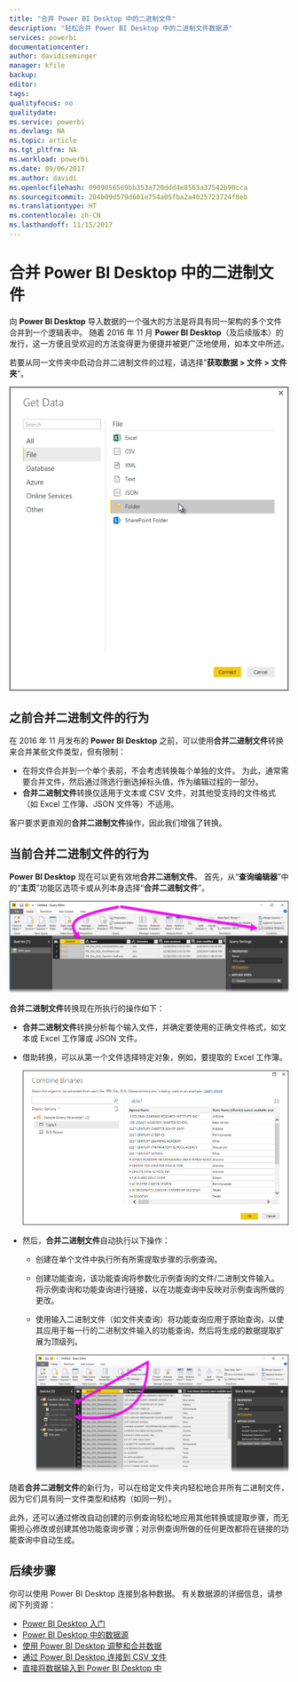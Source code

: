 ```yaml
---
title: "合并 Power BI Desktop 中的二进制文件"
description: "轻松合并 Power BI Desktop 中的二进制文件数据源"
services: powerbi
documentationcenter: 
author: davidiseminger
manager: kfile
backup: 
editor: 
tags: 
qualityfocus: no
qualitydate: 
ms.service: powerbi
ms.devlang: NA
ms.topic: article
ms.tgt_pltfrm: NA
ms.workload: powerbi
ms.date: 09/06/2017
ms.author: davidi
ms.openlocfilehash: 0909056569bb353a720ddd4e8563a37542b90cca
ms.sourcegitcommit: 284b09d579d601e754a05fba2a4025723724f8eb
ms.translationtype: HT
ms.contentlocale: zh-CN
ms.lasthandoff: 11/15/2017
---
```

# <a name="combine-binaries-in-power-bi-desktop"></a>合并 Power BI Desktop 中的二进制文件
向 **Power BI Desktop** 导入数据的一个强大的方法是将具有同一架构的多个文件合并到一个逻辑表中。 随着 2016 年 11 月 **Power BI Desktop**（及后续版本）的发行，这一方便且受欢迎的方法变得更为便捷并被更广泛地使用，如本文中所述。

若要从同一文件夹中启动合并二进制文件的过程，请选择“**获取数据 > 文件 > 文件夹**”。

![](media/desktop-combine-binaries/combine-binaries_1.png)

## <a name="previous-combine-binaries-behavior"></a>之前合并二进制文件的行为
在 2016 年 11 月发布的 **Power BI Desktop** 之前，可以使用**合并二进制文件**转换来合并某些文件类型，但有限制：

* 在将文件合并到一个单个表前，不会考虑转换每个单独的文件。 为此，通常需要合并文件，然后通过筛选行删选掉标头值，作为编辑过程的一部分。
* **合并二进制文件**转换仅适用于文本或 CSV 文件，对其他受支持的文件格式（如 Excel 工作簿、JSON 文件等）不适用。

客户要求更直观的**合并二进制文件**操作，因此我们增强了转换。

## <a name="current-combine-binaries-behavior"></a>当前合并二进制文件的行为
**Power BI Desktop** 现在可以更有效地**合并二进制文件**。 首先，从“**查询编辑器**”中的“**主页**”功能区选项卡或从列本身选择“**合并二进制文件**”。

![](media/desktop-combine-binaries/combine-binaries_2a.png)

**合并二进制文件**转换现在所执行的操作如下：

* **合并二进制文件**转换分析每个输入文件，并确定要使用的正确文件格式，如文本或 Excel 工作簿或 JSON 文件。
* 借助转换，可以从第一个文件选择特定对象，例如，要提取的 Excel 工作簿。
  
  ![](media/desktop-combine-binaries/combine-binaries_3.png)
* 然后，**合并二进制文件**自动执行以下操作：
  
  * 创建在单个文件中执行所有所需提取步骤的示例查询。
  * 创建功能查询，该功能查询将参数化示例查询的文件/二进制文件输入。 将示例查询和功能查询进行链接，以在功能查询中反映对示例查询所做的更改。
  * 使用输入二进制文件（如文件夹查询）将功能查询应用于原始查询，以使其应用于每一行的二进制文件输入的功能查询，然后将生成的数据提取扩展为顶级列。
    
    ![](media/desktop-combine-binaries/combine-binaries_4.png)

随着**合并二进制文件**的新行为，可以在给定文件夹内轻松地合并所有二进制文件，因为它们具有同一文件类型和结构（如同一列）。

此外，还可以通过修改自动创建的示例查询轻松地应用其他转换或提取步骤，而无需担心修改或创建其他功能查询步骤；对示例查询所做的任何更改都将在链接的功能查询中自动生成。

## <a name="next-steps"></a>后续步骤
你可以使用 Power BI Desktop 连接到各种数据。 有关数据源的详细信息，请参阅下列资源：

* [Power BI Desktop 入门](desktop-getting-started.md)
* [Power BI Desktop 中的数据源](desktop-data-sources.md)
* [使用 Power BI Desktop 调整和合并数据](desktop-shape-and-combine-data.md)
* [通过 Power BI Desktop 连接到 CSV 文件](desktop-connect-csv.md)   
* [直接将数据输入到 Power BI Desktop 中](desktop-enter-data-directly-into-desktop.md)   

